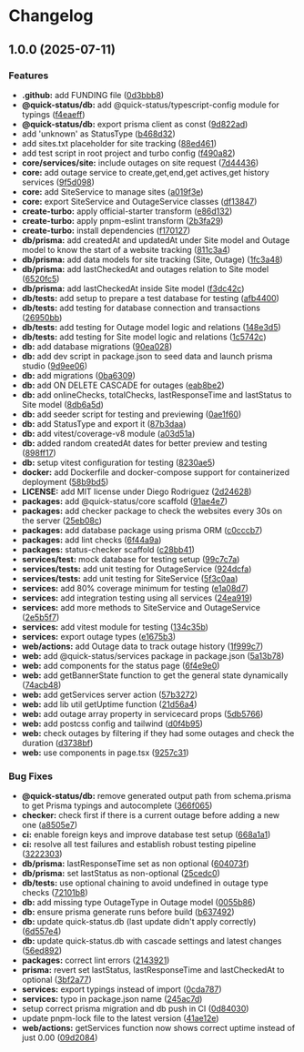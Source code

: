 # Changelog

## 1.0.0 (2025-07-11)


### Features

* **.github:** add FUNDING file ([0d3bbb8](https://github.com/dewstouh/quick-status/commit/0d3bbb801c67cae388bd376ad025f996a835c8b9))
* **@quick-status/db:** add @quick-status/typescript-config module for typings ([f4eaeff](https://github.com/dewstouh/quick-status/commit/f4eaeff58ee4500366dadc260c9f99b9eda36b32))
* **@quick-status/db:** export prisma client as const ([9d822ad](https://github.com/dewstouh/quick-status/commit/9d822adcaa52567961908389ec38aaacb6720ae0))
* add 'unknown' as StatusType ([b468d32](https://github.com/dewstouh/quick-status/commit/b468d32398563e14cca98d8825ff1f9fc05a08a0))
* add sites.txt placeholder for site tracking ([88ed461](https://github.com/dewstouh/quick-status/commit/88ed461dbc0f4193f6bdb0660ffdb6a683c9e3be))
* add test script in root project and turbo config ([f490a82](https://github.com/dewstouh/quick-status/commit/f490a8237326546c705073a238ca007f8cdaf72c))
* **core/services/site:** include outages on site request ([7d44436](https://github.com/dewstouh/quick-status/commit/7d44436f39a9269bfa3102adeb75af82efc5d3bd))
* **core:** add outage service to create,get,end,get actives,get history services ([9f5d098](https://github.com/dewstouh/quick-status/commit/9f5d0989b412c379b84cd0d145005d4dd362c876))
* **core:** add SiteService to manage sites ([a019f3e](https://github.com/dewstouh/quick-status/commit/a019f3e6aafd01c2542cb55dc76213c232445184))
* **core:** export SiteService and OutageService classes ([df13847](https://github.com/dewstouh/quick-status/commit/df13847e08d62f542532de2770b7c758bec06216))
* **create-turbo:** apply official-starter transform ([e86d132](https://github.com/dewstouh/quick-status/commit/e86d132a50a823f517dcd403d671b7ba9ec36e9b))
* **create-turbo:** apply pnpm-eslint transform ([2b3fa29](https://github.com/dewstouh/quick-status/commit/2b3fa29a602ef8e01fcb19885d00a171f307c2d3))
* **create-turbo:** install dependencies ([f170127](https://github.com/dewstouh/quick-status/commit/f17012766526822a2f776c6b301788ff238f5875))
* **db/prisma:** add createdAt and updatedAt under Site model and Outage model to know the start of a website tracking ([811c3a4](https://github.com/dewstouh/quick-status/commit/811c3a494ebecd07df2042e5e68702fb819a496e))
* **db/prisma:** add data models for site tracking (Site, Outage) ([1fc3a48](https://github.com/dewstouh/quick-status/commit/1fc3a4888a6e8a9cef851ad5a1a314fda414cff4))
* **db/prisma:** add lastCheckedAt and outages relation to Site model ([6520fc5](https://github.com/dewstouh/quick-status/commit/6520fc5ed78d40646a89506280bc2727af34e3aa))
* **db/prisma:** add lastCheckedAt inside Site model ([f3dc42c](https://github.com/dewstouh/quick-status/commit/f3dc42c73e27a6a20d9c81785639c8acf1673ef9))
* **db/tests:** add setup to prepare a test database for testing ([afb4400](https://github.com/dewstouh/quick-status/commit/afb440041ccd869f0025a882b6b8a133509f7dcf))
* **db/tests:** add testing for database connection and transactions ([26950bb](https://github.com/dewstouh/quick-status/commit/26950bb09557c5c4552413b5ca8ee556d92e460b))
* **db/tests:** add testing for Outage model logic and relations ([148e3d5](https://github.com/dewstouh/quick-status/commit/148e3d55d338630a78f019cea30a9cb811c433ae))
* **db/tests:** add testing for Site model logic and relations ([1c5742c](https://github.com/dewstouh/quick-status/commit/1c5742c44d073d4252ca4bd5fa70bbc619bf4b5c))
* **db:** add database migrations ([90ea028](https://github.com/dewstouh/quick-status/commit/90ea0286a9978f835db4b23ed552be4ba16d2d90))
* **db:** add dev script in package.json to seed data and launch prisma studio ([9d9ee06](https://github.com/dewstouh/quick-status/commit/9d9ee06a50f169a975844568866791b1ae22c4ab))
* **db:** add migrations ([0ba6309](https://github.com/dewstouh/quick-status/commit/0ba6309de7eabfdbf089c1f472316db6426df5fd))
* **db:** add ON DELETE CASCADE for outages ([eab8be2](https://github.com/dewstouh/quick-status/commit/eab8be270732bb065248dce2e258748157599360))
* **db:** add onlineChecks, totalChecks, lastResponseTime and lastStatus to Site model ([8db6a5d](https://github.com/dewstouh/quick-status/commit/8db6a5de0af9b625a9e83efe70d9500d09ce9336))
* **db:** add seeder script for testing and previewing ([0ae1f60](https://github.com/dewstouh/quick-status/commit/0ae1f60d0b62ae7682d055c5a23c02271687b723))
* **db:** add StatusType and export it ([87b3daa](https://github.com/dewstouh/quick-status/commit/87b3daae09b30b105ff542bc3a2cefa2786bb15a))
* **db:** add vitest/coverage-v8 module ([a03d51a](https://github.com/dewstouh/quick-status/commit/a03d51ae0c56b9162876c3efa8865820a631d91f))
* **db:** added random createdAt dates for better preview and testing ([898ff17](https://github.com/dewstouh/quick-status/commit/898ff1753e554b9fbe1f43f01666662c37b08745))
* **db:** setup vitest configuration for testing ([8230ae5](https://github.com/dewstouh/quick-status/commit/8230ae5674458515ac97d2693bacbad3a5d7655a))
* **docker:** add Dockerfile and docker-compose support for containerized deployment ([58b9bd5](https://github.com/dewstouh/quick-status/commit/58b9bd52753ab85e2bd53ab300755a369eb0bb57))
* **LICENSE:** add MIT license under Diego Rodriguez ([2d24628](https://github.com/dewstouh/quick-status/commit/2d24628b73d5c3da74c895097a34b40129efb6fe))
* **packages:** add @quick-status/core scaffold ([91ae4e7](https://github.com/dewstouh/quick-status/commit/91ae4e79ce7c4392cdec255448d61e1d1c199957))
* **packages:** add checker package to check the websites every 30s on the server ([25eb08c](https://github.com/dewstouh/quick-status/commit/25eb08c4c7be61a1b11a7d7f861ec3768fc02027))
* **packages:** add database package using prisma ORM ([c0cccb7](https://github.com/dewstouh/quick-status/commit/c0cccb7552ddefe20586e4a689dfc9fbccca55e7))
* **packages:** add lint checks ([6f44a9a](https://github.com/dewstouh/quick-status/commit/6f44a9a9a6d51d8b455c2f14625a32efb06216a3))
* **packages:** status-checker scaffold ([c28bb41](https://github.com/dewstouh/quick-status/commit/c28bb41a53492135b22af33ac58038846bcb5ac3))
* **services/test:** mock database for testing setup ([99c7c7a](https://github.com/dewstouh/quick-status/commit/99c7c7a6305eddfad2ec5cd7b9204993f074be14))
* **services/tests:** add unit testing for OutageService ([924dcfa](https://github.com/dewstouh/quick-status/commit/924dcfa31a1888fb15ee410a42f490abcd850ca4))
* **services/tests:** add unit testing for SiteService ([5f3c0aa](https://github.com/dewstouh/quick-status/commit/5f3c0aaf5180ecaa6745e3508bc1b35d004d2211))
* **services:** add 80% coverage minimum for testing ([e1a08d7](https://github.com/dewstouh/quick-status/commit/e1a08d71c4e2192ae18f8d1dad8829a739b82459))
* **services:** add integration testing using all services ([24ea919](https://github.com/dewstouh/quick-status/commit/24ea9194b69b4374554b842454582aa477591400))
* **services:** add more methods to SiteService and OutageService ([2e5b5f7](https://github.com/dewstouh/quick-status/commit/2e5b5f78269032317d24799d2c20699c1a9baf5f))
* **services:** add vitest module for testing ([134c35b](https://github.com/dewstouh/quick-status/commit/134c35b630d11929e2ddd6eb7462a6f65f55a0ad))
* **services:** export outage types ([e1675b3](https://github.com/dewstouh/quick-status/commit/e1675b3b97ce92af33346e2df7c9ad647004b72c))
* **web/actions:** add Outage data to track outage history ([1f999c7](https://github.com/dewstouh/quick-status/commit/1f999c7a3038015c39321ff79b382b9c45e381eb))
* **web:** add @quick-status/services package in package.json ([5a13b78](https://github.com/dewstouh/quick-status/commit/5a13b78eb77071ceffbfb4ce7946ab0fc7aaccbe))
* **web:** add components for the status page ([6f4e9e0](https://github.com/dewstouh/quick-status/commit/6f4e9e0ffed7be38e3238bbcb5752d546b2ba7ff))
* **web:** add getBannerState function to get the general state dynamically ([74acb48](https://github.com/dewstouh/quick-status/commit/74acb48bdf2fa34401a8f0310d79bac2d6d2358b))
* **web:** add getServices server action ([57b3272](https://github.com/dewstouh/quick-status/commit/57b32726571e2257bc1bcee858fa4a9678e63879))
* **web:** add lib util getUptime function ([21d56a4](https://github.com/dewstouh/quick-status/commit/21d56a4682679994e0e0929b8e7f7d63e005a475))
* **web:** add outage array property in servicecard props ([5db5766](https://github.com/dewstouh/quick-status/commit/5db576699c064704ef63026cb8d8c2b91fa3cdc4))
* **web:** add postcss config and tailwind ([d0f4b95](https://github.com/dewstouh/quick-status/commit/d0f4b9563c546d6f7a663711054bad30c63d9be4))
* **web:** check outages by filtering if they had some outages and check the duration ([d3738bf](https://github.com/dewstouh/quick-status/commit/d3738bfe90ed342358bcb9928227384ef0835735))
* **web:** use components in page.tsx ([9257c31](https://github.com/dewstouh/quick-status/commit/9257c31f7a1b91cdf330647cb108ef04e3495f03))


### Bug Fixes

* **@quick-status/db:** remove generated output path from schema.prisma to get Prisma typings and autocomplete ([366f065](https://github.com/dewstouh/quick-status/commit/366f065a4d4ae5e24521894520219351683e33c5))
* **checker:** check first if there is a current outage before adding a new one ([a8505e7](https://github.com/dewstouh/quick-status/commit/a8505e7cb8a0dc45f4878ec25f68147e7bbd7c39))
* **ci:** enable foreign keys and improve database test setup ([668a1a1](https://github.com/dewstouh/quick-status/commit/668a1a149b9eff2219f32fc4ad678f512b5b1f9f))
* **ci:** resolve all test failures and establish robust testing pipeline ([3222303](https://github.com/dewstouh/quick-status/commit/3222303383966c7c6a1f0d29eac0686d59204514))
* **db/prisma:** lastResponseTime set as non optional ([604073f](https://github.com/dewstouh/quick-status/commit/604073f39a2107edc527e59f924bb0d94d8dfad0))
* **db/prisma:** set lastStatus as non-optional ([25cedc0](https://github.com/dewstouh/quick-status/commit/25cedc0d9344ca971caf65f1b0999a0fabb95c36))
* **db/tests:** use optional chaining to avoid undefined in outage type checks ([72101b8](https://github.com/dewstouh/quick-status/commit/72101b8a234333743bfebc87ef13b3587b8cc1f7))
* **db:** add missing type OutageType in Outage model ([0055b86](https://github.com/dewstouh/quick-status/commit/0055b86f1393886bfd44177e6418006aeecb89e5))
* **db:** ensure prisma generate runs before build ([b637492](https://github.com/dewstouh/quick-status/commit/b6374929fc9a40234a771a014d0423cdbd979b23))
* **db:** update quick-status.db (last update didn't apply correctly) ([6d557e4](https://github.com/dewstouh/quick-status/commit/6d557e4ab972cd209f58f2d918cfbec3c5d2fe5e))
* **db:** update quick-status.db with cascade settings and latest changes ([56ed892](https://github.com/dewstouh/quick-status/commit/56ed8921958519209eabcd1df6fbce81d351532e))
* **packages:** correct lint errors ([2143921](https://github.com/dewstouh/quick-status/commit/2143921ddf36fd7becbb9d3e00664dc2539e7db1))
* **prisma:** revert set lastStatus, lastResponseTime and lastCheckedAt to optional ([3bf2a77](https://github.com/dewstouh/quick-status/commit/3bf2a7788775617387eaebcd31c3c22489c7840e))
* **services:** export typings instead of import ([0cda787](https://github.com/dewstouh/quick-status/commit/0cda7879ff305a5c5b9e1978d46bdc1cb449a2ed))
* **services:** typo in package.json name ([245ac7d](https://github.com/dewstouh/quick-status/commit/245ac7db53af742013018daf426f4b25c7c0b525))
* setup correct prisma migration and db push in CI ([0d84030](https://github.com/dewstouh/quick-status/commit/0d840300cefd4415450ef6b2e572ec88f2426a39))
* update pnpm-lock file to the latest version ([41ae12e](https://github.com/dewstouh/quick-status/commit/41ae12eb27980c095a84bb318264d218492112d8))
* **web/actions:** getServices function now shows correct uptime instead of just 0.00 ([09d2084](https://github.com/dewstouh/quick-status/commit/09d208472cac18da55ec56aeac039ffd72044c8e))
